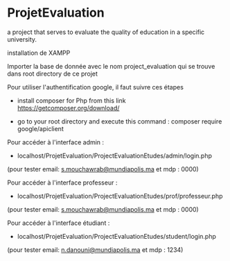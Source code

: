 # ProjetEvaluation
a project that serves to evaluate the quality of education in a specific university.

installation de XAMPP

Importer la base de donnée avec le nom project_evaluation qui se trouve dans root directory de ce projet

Pour utiliser l'authentification google, il faut suivre ces étapes

- install composer for Php from this link
https://getcomposer.org/download/

- go to your root directory and execute this command :
composer require google/apiclient

Pour accéder à l'interface admin : 

- localhost/ProjetEvaluation/ProjectEvaluationEtudes/admin/login.php

 (pour tester email: s.mouchawrab@mundiapolis.ma et mdp : 0000)

Pour accéder à l'interface professeur : 

- localhost/ProjetEvaluation/ProjectEvaluationEtudes/prof/professeur.php

 (pour tester email: s.mouchawrab@mundiapolis.ma et mdp : 0000)

Pour accéder à l'interface étudiant :

- localhost/ProjetEvaluation/ProjectEvaluationEtudes/student/login.php

 (pour tester email: n.danouni@mundiapolis.ma et mdp : 1234)




 


